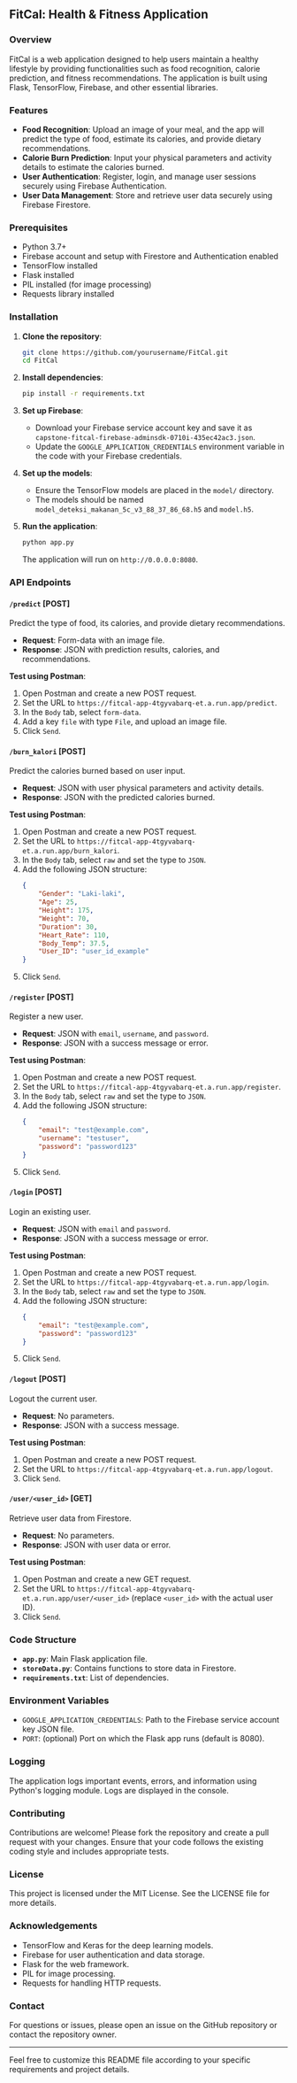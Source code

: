 ## FitCal: Health & Fitness Application

### Overview
FitCal is a web application designed to help users maintain a healthy lifestyle by providing functionalities such as food recognition, calorie prediction, and fitness recommendations. The application is built using Flask, TensorFlow, Firebase, and other essential libraries. 

### Features
- **Food Recognition**: Upload an image of your meal, and the app will predict the type of food, estimate its calories, and provide dietary recommendations.
- **Calorie Burn Prediction**: Input your physical parameters and activity details to estimate the calories burned.
- **User Authentication**: Register, login, and manage user sessions securely using Firebase Authentication.
- **User Data Management**: Store and retrieve user data securely using Firebase Firestore.

### Prerequisites
- Python 3.7+
- Firebase account and setup with Firestore and Authentication enabled
- TensorFlow installed
- Flask installed
- PIL installed (for image processing)
- Requests library installed

### Installation
1. **Clone the repository**:
    ```sh
    git clone https://github.com/yourusername/FitCal.git
    cd FitCal
    ```

2. **Install dependencies**:
    ```sh
    pip install -r requirements.txt
    ```

3. **Set up Firebase**:
    - Download your Firebase service account key and save it as `capstone-fitcal-firebase-adminsdk-0710i-435ec42ac3.json`.
    - Update the `GOOGLE_APPLICATION_CREDENTIALS` environment variable in the code with your Firebase credentials.

4. **Set up the models**:
    - Ensure the TensorFlow models are placed in the `model/` directory.
    - The models should be named `model_deteksi_makanan_5c_v3_88_37_86_68.h5` and `model.h5`.

5. **Run the application**:
    ```sh
    python app.py
    ```
    The application will run on `http://0.0.0.0:8080`.

### API Endpoints
#### `/predict` [POST]
Predict the type of food, its calories, and provide dietary recommendations.
- **Request**: Form-data with an image file.
- **Response**: JSON with prediction results, calories, and recommendations.

**Test using Postman**:
1. Open Postman and create a new POST request.
2. Set the URL to `https://fitcal-app-4tgyvabarq-et.a.run.app/predict`.
3. In the `Body` tab, select `form-data`.
4. Add a key `file` with type `File`, and upload an image file.
5. Click `Send`.

#### `/burn_kalori` [POST]
Predict the calories burned based on user input.
- **Request**: JSON with user physical parameters and activity details.
- **Response**: JSON with the predicted calories burned.

**Test using Postman**:
1. Open Postman and create a new POST request.
2. Set the URL to `https://fitcal-app-4tgyvabarq-et.a.run.app/burn_kalori`.
3. In the `Body` tab, select `raw` and set the type to `JSON`.
4. Add the following JSON structure:
    ```json
    {
        "Gender": "Laki-laki",
        "Age": 25,
        "Height": 175,
        "Weight": 70,
        "Duration": 30,
        "Heart_Rate": 110,
        "Body_Temp": 37.5,
        "User_ID": "user_id_example"
    }
    ```
5. Click `Send`.

#### `/register` [POST]
Register a new user.
- **Request**: JSON with `email`, `username`, and `password`.
- **Response**: JSON with a success message or error.

**Test using Postman**:
1. Open Postman and create a new POST request.
2. Set the URL to `https://fitcal-app-4tgyvabarq-et.a.run.app/register`.
3. In the `Body` tab, select `raw` and set the type to `JSON`.
4. Add the following JSON structure:
    ```json
    {
        "email": "test@example.com",
        "username": "testuser",
        "password": "password123"
    }
    ```
5. Click `Send`.

#### `/login` [POST]
Login an existing user.
- **Request**: JSON with `email` and `password`.
- **Response**: JSON with a success message or error.

**Test using Postman**:
1. Open Postman and create a new POST request.
2. Set the URL to `https://fitcal-app-4tgyvabarq-et.a.run.app/login`.
3. In the `Body` tab, select `raw` and set the type to `JSON`.
4. Add the following JSON structure:
    ```json
    {
        "email": "test@example.com",
        "password": "password123"
    }
    ```
5. Click `Send`.

#### `/logout` [POST]
Logout the current user.
- **Request**: No parameters.
- **Response**: JSON with a success message.

**Test using Postman**:
1. Open Postman and create a new POST request.
2. Set the URL to `https://fitcal-app-4tgyvabarq-et.a.run.app/logout`.
3. Click `Send`.

#### `/user/<user_id>` [GET]
Retrieve user data from Firestore.
- **Request**: No parameters.
- **Response**: JSON with user data or error.

**Test using Postman**:
1. Open Postman and create a new GET request.
2. Set the URL to `https://fitcal-app-4tgyvabarq-et.a.run.app/user/<user_id>` (replace `<user_id>` with the actual user ID).
3. Click `Send`.

### Code Structure
- **`app.py`**: Main Flask application file.
- **`storeData.py`**: Contains functions to store data in Firestore.
- **`requirements.txt`**: List of dependencies.

### Environment Variables
- `GOOGLE_APPLICATION_CREDENTIALS`: Path to the Firebase service account key JSON file.
- `PORT`: (optional) Port on which the Flask app runs (default is 8080).

### Logging
The application logs important events, errors, and information using Python's logging module. Logs are displayed in the console.

### Contributing
Contributions are welcome! Please fork the repository and create a pull request with your changes. Ensure that your code follows the existing coding style and includes appropriate tests.

### License
This project is licensed under the MIT License. See the LICENSE file for more details.

### Acknowledgements
- TensorFlow and Keras for the deep learning models.
- Firebase for user authentication and data storage.
- Flask for the web framework.
- PIL for image processing.
- Requests for handling HTTP requests.

### Contact
For questions or issues, please open an issue on the GitHub repository or contact the repository owner.

---

Feel free to customize this README file according to your specific requirements and project details.
